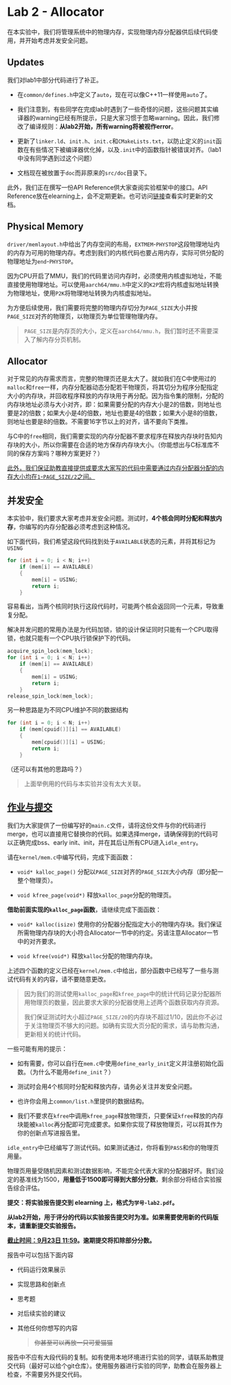 # Lab 2 - Allocator

在本实验中，我们将管理系统中的物理内存，实现物理内存分配器供后续代码使用，并开始考虑并发安全问题。

## Updates

我们对lab1中部分代码进行了补正。

* 在`common/defines.h`中定义了`auto`，现在可以像C++11一样使用`auto`了。

* 我们注意到，有些同学在完成lab时遇到了一些奇怪的问题，这些问题其实编译器的warning已经有所提示，只是大家习惯于忽略warning。因此，我们修改了编译规则：**从lab2开始，所有warning将被视作error**。

* 更新了`linker.ld`、`init.h`、`init.c`和`CMakeLists.txt`，以防止定义的`init`函数在有些情况下被编译器优化掉，以及`.init`中的函数指针被错误对齐。（lab1中没有同学遇到过这个问题）

* 文档现在被放置于`doc`而非原来的`src/doc`目录下。

此外，我们正在撰写一份API Reference供大家查阅实验框架中的接口。API Reference放在elearning上，会不定期更新。也可访问[链接](https://www.overleaf.com/read/vkdjjtznbmwq)查看实时更新的文档。

## Physical Memory

`driver/memlayout.h`中给出了内存空间的布局，`EXTMEM`-`PHYSTOP`这段物理地址内的内存为可用的物理内存。考虑到我们的内核代码也要占用内存，实际可供分配的物理地址为`end`-`PHYSTOP`。

因为CPU开启了MMU，我们的代码里访问内存时，必须使用内核虚拟地址，不能直接使用物理地址。可以使用`aarch64/mmu.h`中定义的`K2P`宏将内核虚拟地址转换为物理地址，使用`P2K`将物理地址转换为内核虚拟地址。

为方便后续使用，我们需要将完整的物理内存切分为`PAGE_SIZE`大小并按`PAGE_SIZE`对齐的物理页，以物理页为单位管理物理内存。

> `PAGE_SIZE`是内存页的大小，定义在`aarch64/mmu.h`，我们暂时还不需要深入了解内存分页机制。

## Allocator

对于常见的内存需求而言，完整的物理页还是太大了。就如我们在C中使用过的`malloc`和`free`一样，内存分配器动态分配若干物理页，将其切分为程序分配指定大小的内存块，并回收程序释放的内存块用于再分配。因为指令集的限制，分配的内存块地址必须与大小对齐，即：如果需要分配的内存大小是2的倍数，则地址也要是2的倍数；如果大小是4的倍数，地址也要是4的倍数；如果大小是8的倍数，则地址也要是8的倍数。不需要16字节以上的对齐，请不要向下类推。

与C中的`free`相同，我们需要实现的内存分配器不要求程序在释放内存块时告知内存块的大小，所以你需要在合适的地方保存内存块大小。（你能想出与C标准库不同的保存方案吗？哪种方案更好？）

<u>此外，我们保证助教直接提供或要求大家写的代码中需要通过内存分配器分配的内存大小均在`1`-`PAGE_SIZE/2`之间。</u>

## 并发安全

本实验中，我们要求大家考虑并发安全问题。测试时，**4个核会同时分配和释放内存**，你编写的内存分配器必须考虑到这种情况。

如下面代码，我们希望这段代码找到处于`AVAILABLE`状态的元素，并将其标记为`USING`

```c
for (int i = 0; i < N; i++)
    if (mem[i] == AVAILABLE)
    {
        mem[i] = USING;
        return i;
    }
```

容易看出，当两个核同时执行这段代码时，可能两个核会返回同一个元素，导致重复分配。

解决并发问题的常用办法是为代码加锁，锁的设计保证同时只能有一个CPU取得锁，也就只能有一个CPU执行锁保护下的代码。

```c
acquire_spin_lock(mem_lock);
for (int i = 0; i < N; i++)
    if (mem[i] == AVAILABLE)
    {
        mem[i] = USING;
        return i;
    }
release_spin_lock(mem_lock);
```

另一种思路是为不同CPU维护不同的数据结构

```c
for (int i = 0; i < N; i++)
    if (mem[cpuid()][i] == AVAILABLE)
    {
        mem[cpuid()][i] = USING;
        return i;
    }
```

（还可以有其他的思路吗？）

> 上面举例用的代码与本实验并没有太大关联。

## <u>作业与提交</u>

我们为大家提供了一份编写好的`main.c`文件，请将这份文件与你的代码进行merge，也可以直接用它替换你的代码。如果选择merge，请确保得到的代码可以正确完成bss、early init、init，并在其后让所有CPU进入`idle_entry`。

请在`kernel/mem.c`中编写代码，完成下面函数：

* `void* kalloc_page()` 分配以`PAGE_SIZE`对齐的`PAGE_SIZE`大小内存（即分配一整个物理页）。

* `void kfree_page(void*)` 释放`kalloc_page`分配的物理页。

**借助前面实现的`kalloc_page`函数**，请继续完成下面函数：

* `void* kalloc(isize)` 使用你的分配器分配指定大小的物理内存块。我们保证所需物理内存块的大小符合Allocator一节中的约定。另请注意Allocator一节中的对齐要求。

* `void kfree(void*)` 释放`kalloc`分配的物理内存块。

上述四个函数的定义已经在`kernel/mem.c`中给出，部分函数中已经写了一些与测试代码有关的内容，请不要随意更改。

> 因为我们的测试使用`kalloc_page`和`kfree_page`中的统计代码记录分配器所用物理页的数量，因此要求大家的分配器使用上述两个函数获取内存资源。
> 
> 我们保证测试时大小超过`PAGE_SIZE/20`的内存块不超过1/10，因此你不必过于关注物理页不够大的问题。如确有实现大页分配的需求，请与助教沟通，更新相关的统计代码。

一些可能有用的提示：

* 如有需要，你可以自行在`mem.c`中使用`define_early_init`定义并注册初始化函数。（为什么不能用`define_init`？）

* 测试时会用4个核同时分配和释放内存，请务必关注并发安全问题。

* 也许你会用上`common/list.h`里提供的数据结构。

* 我们不要求在`kfree`中调用`kfree_page`释放物理页，只要保证`kfree`释放的内存块能被`kalloc`再分配即可完成要求。如果你实现了释放物理页，可以将其作为你的创新点写进报告里。

`idle_entry`中已经编写了测试代码。如果测试通过，你将看到`PASS`和你的物理页用量。

物理页用量受随机因素和测试数据影响，不能完全代表大家的分配器好坏。我们设定的基准线为1500，**用量低于1500即可得到大部分分数**，剩余部分将结合实验报告综合评估。

**提交：将实验报告提交到 elearning 上，格式为`学号-lab2.pdf`。**

**从lab2开始，用于评分的代码以实验报告提交时为准。如果需要使用新的代码版本，请重新提交实验报告。**

**<u>截止时间：9月23日 11:59</u>。逾期提交将扣除部分分数。**

报告中可以包括下面内容

- 代码运行效果展示

- 实现思路和创新点

- 思考题

- 对后续实验的建议

- 其他任何你想写的内容
  
  > ~~你甚至可以再放一只可爱猫猫~~

报告中不应有大段代码的复制。如有使用本地环境进行实验的同学，请联系助教提交代码（最好可以给个git仓库）。使用服务器进行实验的同学，助教会在服务器上检查，不需要另外提交代码。


